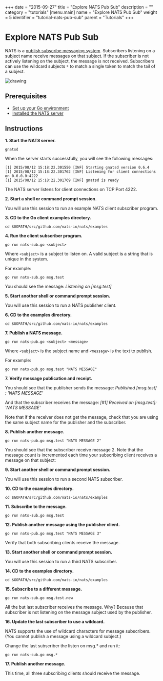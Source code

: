 +++
date = "2015-09-27"
title = "Explore NATS Pub Sub"
description = ""
category = "tutorials"
[menu.main]
  name = "Explore NATS Pub Sub"
  weight = 5
  identifier = "tutorial-nats-pub-sub"
  parent = "Tutorials"
+++

# Explore NATS Pub Sub

NATS is a [publish subscribe messaging system](/documentation/concepts/nats-pub-sub/). Subscribers listening on a subject name receive messages on that subject. If the subscriber is not actively listening on the subject, the message is not received. Subscribers can use the wildcard subjects `*` to match a single token to match the tail of a subject.

![drawing](/img/documentation/nats-pub-sub-eg.png)

## Prerequisites

- [Set up your Go environment](/documentation/tutorials/go-install/)
- [Installed the NATS server](/documentation/tutorials/gnatsd-install/)

## Instructions

**1. Start the NATS server.**

```
gnatsd
```

When the server starts successfully, you will see the following messages:

```
[1] 2015/08/12 15:18:22.301550 [INF] Starting gnatsd version 0.6.4
[1] 2015/08/12 15:18:22.301762 [INF] Listening for client connections on 0.0.0.0:4222
[1] 2015/08/12 15:18:22.301769 [INF] gnatsd is ready
```

The NATS server listens for client connections on TCP Port 4222.

**2. Start a shell or command prompt session.**

You will use this session to run an example NATS client subscriber program.

**3. CD to the Go client examples directory.**

```
cd $GOPATH/src/github.com/nats-io/nats/examples
```

**4. Run the client subscriber program.**

```
go run nats-sub.go <subject>
```

Where `<subject>` is a subject to listen on. A valid subject is a string that is unique in the system.

For example:

```
go run nats-sub.go msg.test
```

You should see the message: *Listening on [msg.test]*

**5. Start another shell or command prompt session.**

You will use this session to run a NATS publisher client.

**6. CD to the examples directory.**

```
cd $GOPATH/src/github.com/nats-io/nats/examples
```

**7. Publish a NATS message.**

```
go run nats-pub.go <subject> <message>
```

Where `<subject>` is the subject name and `<message>` is the text to publish.

For example:

```
go run nats-pub.go msg.test "NATS MESSAGE"
```

**7. Verify message publication and receipt.**

You should see that the publisher sends the message: *Published [msg.test] : 'NATS MESSAGE'*

And that the subscriber receives the message: *[#1] Received on [msg.test]: 'NATS MESSAGE'*

Note that if the receiver does not get the message, check that you are using the same subject name for the publisher and the subscriber.

**8. Publish another message.**

```
go run nats-pub.go msg.test "NATS MESSAGE 2"
```

You should see that the subscriber receive message 2. Note that the message count is incremented each time your subscribing client receives a message on that subject:

**9. Start another shell or command prompt session.**

You will use this session to run a second NATS subscriber.

**10. CD to the examples directory.**

```
cd $GOPATH/src/github.com/nats-io/nats/examples
```

**11. Subscribe to the message.**

```
go run nats-sub.go msg.test
```

**12. Publish another message using the publisher client.**

```
go run nats-pub.go msg.test "NATS MESSAGE 3"
```

Verify that both subscribing clients receive the message.

**13. Start another shell or command prompt session.**

You will use this session to run a third NATS subscriber.

**14. CD to the examples directory.**

```
cd $GOPATH/src/github.com/nats-io/nats/examples
```

**15. Subscribe to a different message.**

```
go run nats-sub.go msg.test.new
```

All the but last subscriber receives the message. Why? Because that subscriber is not listening on the message subject used by the publisher.

**16. Update the last subscriber to use a wildcard.**

NATS supports the use of wildcard characters for message subscribers. (You cannot publish a message using a wildcard subject.)

Change the last subscriber the listen on msg.* and run it:

```
go run nats-sub.go msg.*
```

**17. Publish another message.**

This time, all three subscribing clients should receive the message.
